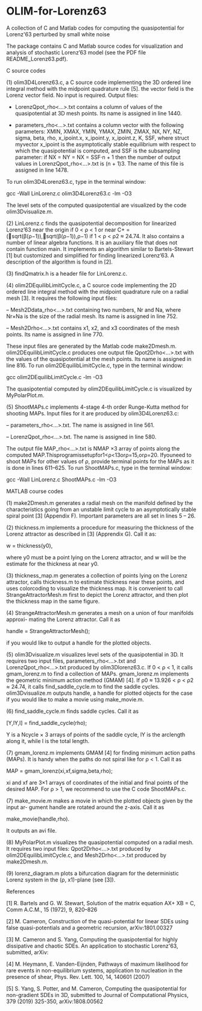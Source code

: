 # OLIM-for-Lorenz63
A collection of C and Matlab codes for computing the quasipotential for Lorenz'63 perturbed by small white noise 

The package contains C and Matlab source codes for visualization and analysis of stochastic Lorenz’63 model (see the PDF file README_Lorenz63.pdf).


C source codes

(1) olim3D4Lorenz63.c, a C source code implementing the 3D ordered line integral method with the midpoint quadrature rule [5]. the vector field is the Lorenz vector field. No input is required. Output files:

- LorenzQpot_rho<...>.txt contains a column of values of the quasipotential at 3D mesh points. Its name is assigned in line 1440.

- parameters_rho<...>.txt contains a column vector with the following parameters:
XMIN, XMAX, YMIN, YMAX, ZMIN, ZMAX, NX, NY, NZ,
sigma, beta, rho, x_ipoint.x, x_ipoint.y, x_ipoint.z, K, SSF, where struct myvector x_ipoint is the asymptotically stable equilibrium with respect to which the quasipotential is computed, and SSF is the subsampling parameter: if NX = NY = NX = SSF·n + 1 then the number of output values in LorenzQpot_rho<...>.txt is (n + 1)3. The name of this file is assigned in line 1478.

To run olim3D4Lorenz63.c, type in the terminal window:

gcc -Wall LinLorenz.c olim3D4Lorenz63.c -lm -O3

The level sets of the computed quasipotential are visualized by the code olim3Dvisualize.m.

(2) LinLorenz.c finds the quasipotential decomposition for linearized Lorenz’63 near the origin if 0 < ρ < 1 or near C+ = (􏰋sqrt(β(ρ−1)),􏰋sqrt(β(ρ−1)),ρ−1) if 1 < ρ < ρ2 ≈ 24.74. It also contains a number of linear algebra functions. It is an auxiliary file that does not contain function main. It implements an algorithm similar to Bartels-Stewart [1] but customized and simplified for finding linearized Lorenz’63. A description of the algorithm is found in [2].

(3) findQmatrix.h is a header file for LinLorenz.c.

(4) olim2DEquilibLimitCycle.c, a C source code implementing the 2D ordered line integral method with the midpoint quadrature rule on a radial mesh [3]. It requires the following input files:

– Mesh2Ddata_rho<...>.txt containing two numbers, Nr and Na, where Nr×Na is the size of the radial mesh. Its name is assigned in line 752.

– Mesh2Drho<...>.txt contains x1, x2, and x3 coordinates of the mesh points. Its name is assigned in line 770.

These input files are generated by the Matlab code make2Dmesh.m. olim2DEquilibLimitCycle.c produces one output file Qpot2Drho<...>.txt with the values of the quasipotential at the mesh points. Its name is assigned in line 816. To run olim2DEquilibLimitCycle.c, type in the terminal window:

gcc olim2DEquilibLimitCycle.c -lm -O3

The quasipotential computed by olim2DEquilibLimitCycle.c is visualized by
MyPolarPlot.m.

(5) ShootMAPs.c implements 4-stage 4-th order Runge-Kutta method for shooting MAPs. Input files for it are produced by olim3D4Lorenz63.c:

– parameters_rho<...>.txt. The name is assigned in line 561.

– LorenzQpot_rho<...>.txt. The name is assigned in line 580.

The output file MAP_rho<...>.txt is NMAP ×3 array of points along the computed MAP.Thisprogramissetupfor1<ρ<13orρ=15,orρ=20. Ifyouneed to shoot MAPs for other values of ρ, provide terminal points for the MAPs as it is done in lines 611–625. To run ShootMAPs.c, type in the terminal window:

  gcc -Wall LinLorenz.c ShootMAPs.c -lm -O3


MATLAB course codes

(1) make2Dmesh.m generates a radial mesh on the manifold defined by the characteristics going from an unstable limit cycle to an asymptotically stable spiral point [3] (Appendix F). Important parameters are all set in lines 5 – 26.

(2) thickness.m implements a procedure for measuring the thickness of the Lorenz attractor as described in [3] (Apprendix G). Call it as:

w = thickness(y0),

where y0 must be a point lying on the Lorenz attractor, and w will be the estimate for the thickness at near y0.

(3) thickness_map.m generates a collection of points lying on the Lorenz attractor, calls thickness.m to estimate thickness near these points, and uses colorcoding to visualize the thickness map. It is convenient to call StrangeAttractorMesh.m first to depict the Lorenz attractor, and then plot the thickness map in the same figure.

(4) StrangeAttractorMesh.m generates a mesh on a union of four manifolds approxi- mating the Lorenz attractor. Call it as

handle = StrangeAttractorMesh();

if you would like to output a handle for the plotted objects.

(5) olim3Dvisualize.m visualizes level sets of the quasipotential in 3D. It requires two input files, parameters_rho<...>.txt and LorenzQpot_rho<...>.txt produced by olim3Dlorenz63.c. If 0 < ρ < 1, it calls gmam_lorenz.m to find a collection of MAPs. gmam_lorenz.m implements the geometric minimum action method (GMAM) [4]. If ρ0 ≈ 13.926 < ρ < ρ2 ≈ 24.74, it calls find_saddle_cycle.m to find the saddle cycles. olim3Dvisualize.m outputs handle, a handle for plotted objects for the case if you would like to make a movie using make_movie.m.

(6) find_saddle_cycle.m finds saddle cycles. Call it as

[Y,lY,l] = find_saddle_cycle(rho);

Y is a Ncycle × 3 arrays of points of the saddle cycle, lY is the arclength along it, while l is the total length.

(7) gmam_lorenz.m implements GMAM [4] for finding minimum action paths (MAPs). It is handy when the paths do not spiral like for ρ < 1. Call it as

MAP = gmam_lorenz(xi,xf,sigma,beta,rho);

xi and xf are 3×1 arrays of coordinates of the initial and final points of the desired MAP. For ρ > 1, we recommend to use the C code ShootMAPs.c.

(7) make_movie.m makes a movie in which the plotted objects given by the input ar- gument handle are rotated around the z-axis. Call it as 

make_movie(handle,rho).

It outputs an avi file.

(8) MyPolarPlot.m visualizes the quasipotential computed on a radial mesh. It requires two input files: Qpot2Drho<...>.txt produced by olim2DEquilibLimitCycle.c, and Mesh2Drho<...>.txt produced by make2Dmesh.m.

(9) lorenz_diagram.m plots a bifurcation diagram for the deterministic Lorenz system in the (ρ, x1)-plane (see [3]).

References

[1] R. Bartels and G. W. Stewart, Solution of the matrix equation AX+ XB = C, Comm A.C.M., 15 (1972), 9, 820–826

[2] M. Cameron, Construction of the quasi-potential for linear SDEs using false quasi-potentials and a geometric recursion, arXiv:1801.00327

[3] M. Cameron and S. Yang, Computing the quasipotential for highly dissipative and chaotic SDEs. An application to stochastic Lorenz'63, submitted, arXiv:

[4] M. Heymann, E. Vanden-Eijnden, Pathways of maximum likelihood for rare events in non-equilibrium systems, application to nucleation in the presence of shear, Phys. Rev. Lett. 100, 14, 140601 (2007)

[5] S. Yang, S. Potter, and M. Cameron, Computing the quasipotential for non-gradient SDEs in 3D, submitted to Journal of Computational Physics, 379 (2019) 325-350, arXiv:1808.00562


